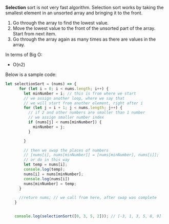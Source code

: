 <b>Selection</b> sort is not very fast algorithm. Selection sort works by taking the smallest element in an unsorted array and bringing it to the front. 

1. Go through the array to find the lowest value.
2. Move the lowest value to the front of the unsorted part of the array. Start from next item.
3. Go through the array again as many times as there are values in the array.

In terms of Big O:
- O(n2)

Below is a sample code:
```js
let selectionSort = (nums) => {
      for (let i = 0; i < nums.length; i++) {
        let minNumber = i; // this is from where we start
        // we assign another loop, where we say that 
        // we will start from another element, right after i
        for (let j = i + 1; j < nums.length; j++) {
          // if 2 and other numbers are smaller than 1 number
          // we assign smaller number index
          if (nums[j] < nums[minNumber]) {
            minNumber = j;
          }

        }

        // then we swap the places of numbers
        // [nums[i], nums[minNumber]] = [nums[minNumber], nums[i]];
        // or do in this way
        let temp = nums[i];
        console.log(temp);
        nums[i] = nums[minNumber];
        console.log(nums[i])
        nums[minNumber] = temp;
      }

      //return nums; // we call from here, after swap was complete 
    }


    console.log(selectionSort([0, 3, 5, 2])); // [-3, 1, 3, 5, 8, 9]
```
